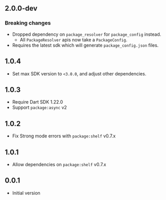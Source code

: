 ## 2.0.0-dev

### Breaking changes

* Dropped dependency on `package_resolver` for `package_config` instead.
  * All `PackageResolver` apis now take a `PackageConfig`.
* Requires the latest sdk which will generate `package_config.json` files.

## 1.0.4

* Set max SDK version to `<3.0.0`, and adjust other dependencies.

## 1.0.3

- Require Dart SDK 1.22.0
- Support `package:async` v2

## 1.0.2

- Fix Strong mode errors with `package:shelf` v0.7.x

## 1.0.1

- Allow dependencies on `package:shelf` v0.7.x

## 0.0.1

- Initial version
